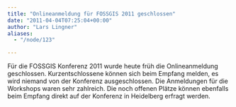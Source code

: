 ```yaml
---
title: "Onlineanmeldung für FOSSGIS 2011 geschlossen"
date: "2011-04-04T07:25:04+00:00"
author: "Lars Lingner"
aliases:
  - "/node/123"

---
```


<p>Für die FOSSGIS Konferenz 2011 wurde heute früh die Onlineanmeldung geschlossen. Kurzentschlossene können sich beim Empfang melden, es wird niemand von der Konferenz ausgeschlossen. Die Anmeldungen für die Workshops waren sehr zahlreich. Die noch offenen Plätze können ebenfalls beim Empfang direkt auf der Konferenz in Heidelberg erfragt werden.</p>
